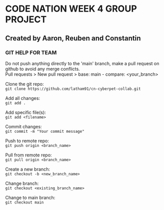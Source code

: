 # CODE NATION WEEK 4 GROUP PROJECT

## Created by Aaron, Reuben and Constantin

### GIT HELP FOR TEAM

Do not push anything directly to the 'main' branch, make a pull request on github to avoid any merge conflicts.  
Pull requests > New pull request > base: main - compare: <your_branch>

Clone the git repo:  
`git clone https://github.com/latham91/cn-cyberpet-collab.git`

Add all changes:  
`git add .`

Add specific file(s):  
`git add <filename>`

Commit changes:  
`git commit -m "Your commit message"`

Push to remote repo:  
`git push origin <branch_name>`

Pull from remote repo:  
`git pull origin <branch_name>`

Create a new branch:  
`git checkout -b <new_branch_name>`

Change branch:  
`git checkout <existing_branch_name>`

Change to main branch:  
`git checkout main`
